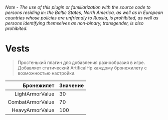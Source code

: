 *Note - The use of this plugin or familiarization with the source code to persons residing in: the Baltic States, North America, as well as in European countries whose policies are unfriendly to Russia, is prohibited, as well as persons identifying themselves as non-binary, transgender, is also prohibited.*

# Vests

> Простенький плагин для добавления разнообразия в игре.<br />
Добавляет статический ArtificalHp каждому бронежилету с возможностью настройки.

| Бронежилет | Значение |
|-----:|-----------|
|     LightArmorValue| 30|
|     CombatArmorValue| 70    |
|     HeavyArmorValue| 100       |
